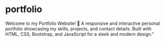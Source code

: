 # portfolio
Welcome to my Portfolio Website! 🚀 A responsive and interactive personal portfolio showcasing my skills, projects, and contact details. Built with HTML, CSS, Bootstrap, and JavaScript for a sleek and modern design."
